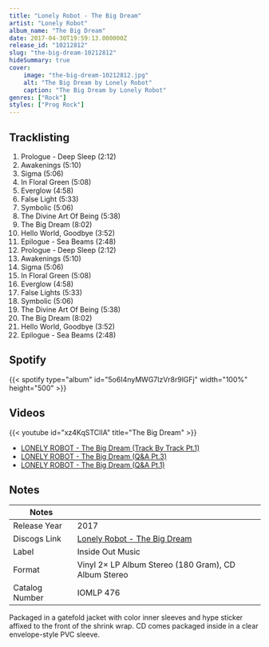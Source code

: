 ```yaml
---
title: "Lonely Robot - The Big Dream"
artist: "Lonely Robot"
album_name: "The Big Dream"
date: 2017-04-30T19:59:13.000000Z
release_id: "10212812"
slug: "the-big-dream-10212812"
hideSummary: true
cover:
    image: "the-big-dream-10212812.jpg"
    alt: "The Big Dream by Lonely Robot"
    caption: "The Big Dream by Lonely Robot"
genres: ["Rock"]
styles: ["Prog Rock"]
---
```


## Tracklisting
1. Prologue - Deep Sleep (2:12)
2. Awakenings (5:10)
3. Sigma (5:06)
4. In Floral Green (5:08)
5. Everglow (4:58)
6. False Light (5:33)
7. Symbolic (5:06)
8. The Divine Art Of Being (5:38)
9. The Big Dream (8:02)
10. Hello World, Goodbye (3:52)
11. Epilogue - Sea Beams (2:48)
12. Prologue - Deep Sleep (2:12)
13. Awakenings (5:10)
14. Sigma (5:06)
15. In Floral Green (5:08)
16. Everglow (4:58)
17. False Lights (5:33)
18. Symbolic (5:06)
19. The Divine Art Of Being (5:38)
20. The Big Dream (8:02)
21. Hello World, Goodbye (3:52)
22. Epilogue - Sea Beams (2:48)


## Spotify
{{< spotify type="album" id="5o6I4nyMWG7lzVr8r9lGFj" width="100%" height="500" >}}



## Videos
{{< youtube id="xz4KqSTClIA" title="The Big Dream" >}}
- [LONELY ROBOT - The Big Dream (Track By Track Pt.1)](https://www.youtube.com/watch?v=vEAKKGWNj48)
- [LONELY ROBOT - The Big Dream (Q&A Pt.3)](https://www.youtube.com/watch?v=1IZTy0l1CRw)
- [LONELY ROBOT - The Big Dream (Q&A Pt.1)](https://www.youtube.com/watch?v=cKm3C80_AO8)

## Notes
| Notes          |             |
| ---------------| ----------- |
| Release Year   | 2017 |
| Discogs Link   | [Lonely Robot - The Big Dream](https://www.discogs.com/release/10212812-Lonely-Robot-The-Big-Dream) |
| Label          | Inside Out Music |
| Format         | Vinyl 2× LP Album Stereo (180 Gram), CD Album Stereo |
| Catalog Number | IOMLP 476 |

Packaged in a gatefold jacket with color inner sleeves and hype sticker affixed to the front of the shrink wrap. CD comes packaged inside in a clear envelope-style PVC sleeve.
